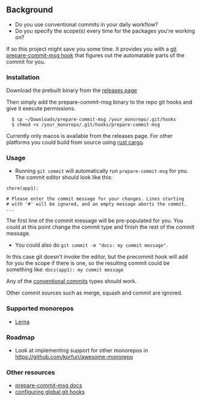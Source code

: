 ## Background

- Do you use conventional commits in your daily workflow?
- Do you specify the scope(s) every time for the packages you're working on?

If so this project might save you some time. It provides you with a [git prepare-commit-msg hook](https://git-scm.com/docs/githooks#_prepare_commit_msg) that figures out the automatable parts of the commit for you.

### Installation

Download the prebuilt binary from the [releases page](https://github.com/danielcondemarin/monorepo-conventional-commits/releases)

Then simply add the prepare-commit-msg binary to the repo git hooks and give it execute permissions. 

```
  $ cp ~/Downloads/prepare-commit-msg /your_monorepo/.git/hooks
  $ chmod +x /your_monorepo/.git/hooks/prepare-commit-msg
```

Currently only macos is available from the releases page. For other platforms you could build from source using [rust cargo](https://github.com/rust-lang/cargo).

### Usage

- Running `git commit` will automatically run `prepare-commit-msg` for you. The commit editor should look like this:

```
chore(app1):

# Please enter the commit message for your changes. Lines starting
# with '#' will be ignored, and an empty message aborts the commit.
...
```

The first line of the commit message will be pre-populated for you. You could at this point change the commit type and finish the rest of the commit message.

- You could also do `git commit -m "docs: my commit message"`.

In this case git doesn't invoke the editor, but the precommit hook will add for you the scope if there is one, so the resulting commit could be something like: `docs(app1): my commit message`

Any of the [conventional commits](https://www.conventionalcommits.org/en/v1.0.0/) types should work.

Other commit sources such as merge, squash and commit are ignored.

### Supported monorepos

- [Lerna](https://github.com/lerna/lerna)

### Roadmap

- Look at implementing support for other monorepos in https://github.com/korfuri/awesome-monorepo

### Other resources

- [prepare-commit-msg docs](https://git-scm.com/docs/githooks#_prepare_commit_msg)
- [configuring global git hooks](https://coderwall.com/p/jp7d5q/create-a-global-git-commit-hook)
